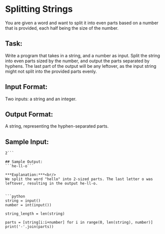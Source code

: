 # Splitting Strings

You are given a word and want to split it into even parts based on a number that is provided, each half being the size of the number.

## Task: 
Write a program that takes in a string, and a number as input. 
Split the string into even parts sized by the number, and output the parts separated by hyphens. 
The last part of the output will be any leftover, as the input string might not split into the provided parts evenly.

## Input Format: 
Two inputs: a string and an integer.

## Output Format: 
A string, representing the hyphen-separated parts.

## Sample Input: 
```hello
2```

## Sample Output: 
```he-ll-o```

***Explanation:***<br/>
We split the word "hello" into 2-sized parts. The last letter o was leftover, resulting in the output he-ll-o.


```python
string = input()
number = int(input())

string_length = len(string)

parts = [string[i:i+number] for i in range(0, len(string), number)]
print('-'.join(parts))
```
